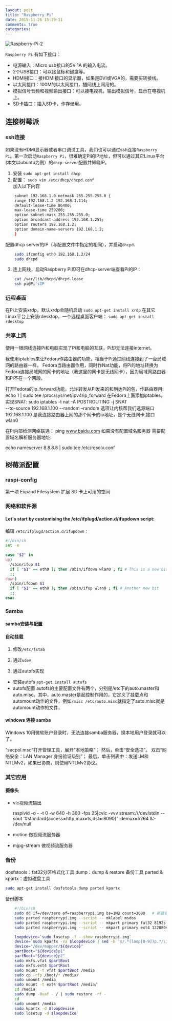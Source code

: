 ```yaml
---
layout: post
title: "Raspberry Pi"
date: 2015-11-26 15:39:11
comments: true
categories: 
---
```




![Raspberry-Pi-2](/images/Raspberry-Pi-2.jpeg)

`Raspberry Pi` 有如下接口：

* 电源输入：Micro usb接口的5V 1A 的输入电流。
* 2个USB接口：可以接鼠标和键盘等。
* HDMI接口：接HDMI接口的显示器，如果是DVI或VGA的，需要买转接线。
* 以太网接口：100M的以太网接口，插网线上网用的。
* 模拟信号音频和视频输出接口：可以接电视机，输出模拟信号，显示在电视机上。
* SD卡插口：插入SD卡，作存储用。

<!--more-->

## 连接树莓派

### ssh连接

如果没有HDMI显示器或者串口调试工具，我们也可以通过ssh连接`Raspberry Pi`。第一次启动`Raspberry Pi`，很难确定Pi的IP地址，但可以通过其它Linux平台(本文以ubuntu为例）的`dhcp-server`配置并知晓IP。

1. 安装
    `sudo apt-get install dhcp`
2. 配置：
    `sudo vim /etc/dhcp/dhcpd.conf`   
加入以下内容
```bash
    subnet 192.168.1.0 netmask 255.255.255.0 { 
    range 192.168.1.2 192.168.1.114; 
    default-lease-time 86400; 
    max-lease-time 259200; 
    option subnet-mask 255.255.255.0; 
    option broadcast-address 192.168.1.255; 
    option routers 192.168.1.2; 
    option domain-name-servers 192.168.1.2; 
    }
```
配置dhcp server的IP（与配置文件中指定的相同），并启动`dhcpd`.
``` bash
    sudo ifconfig eth0 192.168.1.2/24
    sudo dhcpd
```
3. 连上网线，启动Raspberry Pi即可在dhcp-server端查看Pi的IP：
```bash
    cat /var/lib/dhcpd/dhcpd.lease
    ssh pi@Pi'sIP
```
### 远程桌面
在Pi上安装xrdp，默认xrdp会随机启动
    `sudo apt-get install xrdp`
在其它Linux平台上安装rdesktop，一个远程桌面客户端：
    `sudo apt-get install rdesktop`

### 共享上网

使用一根网线连接Pi和电脑实现了Pi和电脑的互联，Pi却无法连接internet。

我使用iptables来让Fedora作路由器的功能，相当于Pi通过网线连接到了一台局域网的路由器一样。
 Fedora当路由器作用，同时作Nat功能，将Pi的地址转换为Fedora连接局域网的网卡的地址（我这里的网卡是无线网卡），因为局域网路由器和Pi不在一个网段。

打开Fedora的ip_forward功能，允许转发从Pi发来的和到达Pi的包，作路由器用:
echo 1 | sudo tee /proc/sys/net/ipv4/ip_forward
在Fedora上面添加iptables，实现SNAT:
sudo iptables -t nat -A POSTROUTING -j SNAT \
	--to-source 192.168.1.100 --random
–random 选项让内核帮我们选源端口
192.168.1.100 是我连接路由器上网的那个网卡的ip地址，是个无线网卡,接口wlan0

在Pi内部检测网络联通：
ping www.baidu.com
如果没有配置域名服务器 需要配置域名解析服务器地址:

echo nameserver 8.8.8.8 | sudo tee /etc/resolv.conf

## 树莓派配置

### raspi-config
第一项 Expand Filesystem 扩展 SD 卡上可用的空间
### 网络和软件源


#### Let's start by customising the /etc/ifplugd/action.d/ifupdown script:


编辑 `/etc/ifplugd/action.d/ifupdown` :
```bash
#!/bin/sh 
set -e 
  
case "$2" in 
up) 
  /sbin/ifup $1 
  if [ "$1" == eth0 ]; then /sbin/ifdown wlan0 ; fi # This is a new bit 
  ;; 
down) 
  /sbin/ifdown $1 
  if [ "$1" == eth0 ]; then /sbin/ifup wlan0 ; fi # Another new bit 
  ;; 
esac
```



### Samba
#### samba安装与配置

#### 自动挂载

1. 修改`/etc/fstab`
    
2. 通过`udev`
3. 通过autofs实现
* 安装autofs
    `apt-get install autofs`
* autofs配置
    autofs的主要配置文件有两个，分别是/etc下的auto.master和auto.misc。其中，auto.master是起控制作用的，它定义了挂载点和automount动作的文件，例如`/misc /etc/auto.misc`就指定了auto.misc就是automount动作的文件，

#### windows 连接 samba
Windows 10用微软账户登录时，无法连接samba服务器，换本地用户登录就可以了。

“secpol.msc”打开管理工具，展开“本地策略”；
    然后，单击“安全选项”。 双击“网络安全：LAN Manager 身份验证级别”；
    最后，单击列表中：发送LM和NTLMv2，如果已协商，则使用NTLMv2协议。

### 其它应用
#### 摄像头
* vlc视频流输出
    
    raspivid -o - -t 0 -w 640 -h 360 -fps 25|cvlc -vvv stream:///dev/stdin --sout '#standard{access=http,mux=ts,dst=:8090}' :demux=h264 &> /dev/null 
    
* motion 做视频流服务器[](http://www.freebuf.com/news/special/61378.html)
* mjpg-stream 做视频流服务器[](http://blog.csdn.net/blueslime/article/details/12429411) 
    
### 备份

dosfstools：fat32分区格式化工具
dump：dump & restore 备份工具
parted & kpartx：虚拟磁盘工具

```bash
sudo apt-get install dosfstools dump parted kpartx
```

备份脚本

```bash
    #!/bin/sh
    sudo dd if=/dev/zero of=raspberrypi.img bs=1MB count=3000   # 新建备份镜像
    sudo parted raspberrypi.img --script -- mklabel msdos
    sudo parted raspberrypi.img --script -- mkpart primary fat32 8192s 122879s
    sudo parted raspberrypi.img --script -- mkpart primary ext4 122880s -1

    loopdevice=`sudo losetup -f --show raspberrypi.img`
    device=`sudo kpartx -va $loopdevice | sed -E 's/.*(loop[0-9])p.*/\1/g' | head -1`
    device="/dev/mapper/${device}"
    partBoot="${device}p1"
    partRoot="${device}p2"
    sudo mkfs.vfat $partBoot
    sudo mkfs.ext4 $partRoot
    sudo mount -t vfat $partBoot /media
    sudo cp -rfp /boot/* /media/
    sudo umount /media
    sudo mount -t ext4 $partRoot /media/
    cd /media
    sudo dump -0uaf - / | sudo restore -rf -
    cd
    sudo umount /media
    sudo kpartx -d $loopdevice
    sudo losetup -d $loopdevice
```




    

    



